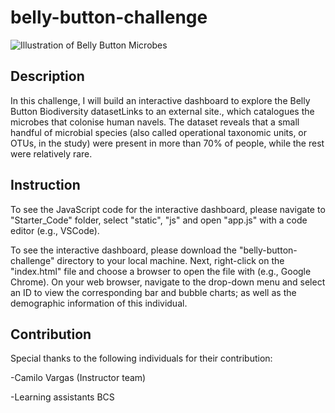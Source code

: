 # belly-button-challenge
![Illustration of Belly Button Microbes](https://robdunnlab.com/wp-content/uploads/microbes-sem.jpg)

## Description 
In this challenge, I will build an interactive dashboard to explore the Belly Button Biodiversity datasetLinks to an external site., which catalogues the microbes that colonise human navels. The dataset reveals that a small handful of microbial species (also called operational taxonomic units, or OTUs, in the study) were present in more than 70% of people, while the rest were relatively rare.

## Instruction 
To see the JavaScript code for the interactive dashboard, please navigate to "Starter_Code" folder, select "static", "js" and open "app.js" with a code editor (e.g., VSCode).

To see the interactive dashboard, please download the "belly-button-challenge" directory to your local machine. Next, right-click on the "index.html" file and choose a browser to open the file with (e.g., Google Chrome). On your web browser, navigate to the drop-down menu and select an ID to view the corresponding bar and bubble charts; as well as the demographic information of this individual.

## Contribution 
Special thanks to the following individuals for their contribution:

-Camilo Vargas (Instructor team)

-Learning assistants BCS

